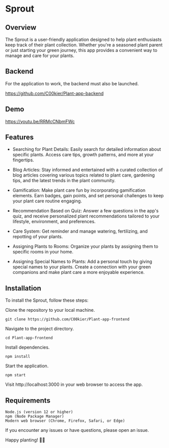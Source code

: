 # Sprout
## Overview

The Sprout is a user-friendly application designed to help plant enthusiasts keep track of their plant collection. Whether you're a seasoned plant parent or just starting your green journey, this app provides a convenient way to manage and care for your plants.

## Backend
For the application to work, the backend must also be launched.

https://github.com/C00kier/Plant-app-backend

## Demo
https://youtu.be/RRMcCNbmFWc

## Features

- Searching for Plant Details: Easily search for detailed information about specific plants. Access care tips, growth patterns, and more at your fingertips.

- Blog Articles: Stay informed and entertained with a curated collection of blog articles covering various topics related to plant care, gardening tips, and the latest trends in the plant community.

- Gamification: Make plant care fun by incorporating gamification elements. Earn badges, gain points, and set personal challenges to keep your plant care routine engaging.

- Recommendation Based on Quiz: Answer a few questions in the app's quiz, and receive personalized plant recommendations tailored to your lifestyle, environment, and preferences.

- Care System: Get reminder and manage watering, fertilizing, and repotting of your plants.

- Assigning Plants to Rooms: Organize your plants by assigning them to specific rooms in your home.

- Assigning Special Names to Plants: Add a personal touch by giving special names to your plants. Create a connection with your green companions and make plant care a more enjoyable experience.

## Installation

To install the Sprout, follow these steps:

Clone the repository to your local machine.

    git clone https://github.com/C00kier/Plant-app-frontend

Navigate to the project directory.

    cd Plant-app-frontend

Install dependencies.

    npm install

Start the application.

    npm start

Visit http://localhost:3000 in your web browser to access the app.

## Requirements

    Node.js (version 12 or higher)
    npm (Node Package Manager)
    Modern web browser (Chrome, Firefox, Safari, or Edge)


If you encounter any issues or have questions, please open an issue.

Happy planting! 🌱🌿